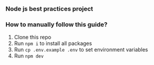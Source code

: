 ### Node js best practices project

### How to manually follow this guide?
1. Clone this repo
1. Run `npm i` to install all packages
1. Run `cp .env.example .env` to set environment variables
1. Run `npm dev`
